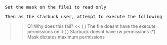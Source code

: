 <pre> Set the mask on the file1 to read only</pre> 


<pre> Then as the starbuck user, attempt to execute the following command: `echo "test" > /tmp/file1`{{execute}} </pre>

>>Q1:Why does this fail? <<
( ) The file doesnt have the execute permissions on it
( ) Starbuck doesnt have rw permissions
(*) Mask dictates maximum permissions